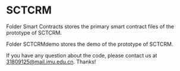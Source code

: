 # SCTCRM

Folder Smart Contracts stores the primary smart contract files of the prototype of SCTCRM.

Folder SCTCRMdemo stores the demo of the prototype of SCTCRM.

If you have any question about the code, please contact us at 31809125@mail.imu.edu.cn. Thanks!
